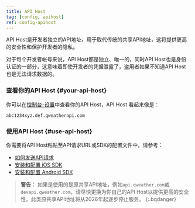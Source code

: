 ```yaml
---
title: API Host
tag: [config, apihost]
ref: config-apihost
---
```


API Host是开发者独立的API地址，用于取代传统的共享API地址，这将提供更高的安全性和保护开发者的隐私。

对于每个开发者帐号来说，API Host都是独立、唯一的，同时API Host也是身份认证的一部分，这意味着即使开发者的凭据泄露了，盗用者如果不知道API Host也是无法请求数据的。

### 查看你的API Host {#your-api-host}

你可以在[控制台-设置](https://console.qweather.com/setting)中查看你的API Host，API Host 看起来像是：

```
abc1234xyz.def.qweatherapi.com
```

### 使用API Host {#use-api-host}

你需要将API Host粘贴至API请求URL或SDK的配置文件中，请参考：

- [如何发送API请求](/docs/configuration/api-config/)
- [安装和配置 iOS SDK](/docs/configuration/ios-sdk-config/)
- [安装和配置 Android SDK](/docs/configuration/android-sdk-config/)

> **警告：** 如果是使用的是原共享API地址，例如`api.qweather.com`或`devapi.qweather.com`，请尽快更换为你自己的API Host以提供更高的安全性。此类原共享API地址将从2026年起逐步停止服务。
{:.bqdanger}
